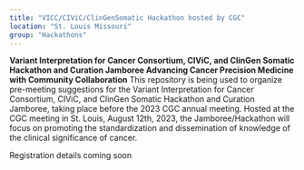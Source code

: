 ```yaml
---
title: "VICC/CIViC/ClinGenSomatic Hackathon hosted by CGC"
location: "St. Louis Missouri"
group: "Hackathons"
---
```


**Variant Interpretation for Cancer Consortium, CIViC, and ClinGen Somatic Hackathon and Curation Jamboree
Advancing Cancer Precision Medicine with Community Collaboration**
This repository is being used to organize pre-meeting suggestions for the Variant Interpretation for Cancer Consortium, CIViC, and ClinGen Somatic Hackathon and Curation Jamboree, taking place before the 2023 CGC annual meeting. Hosted at the CGC meeting in St. Louis, August 12th, 2023, the Jamboree/Hackathon will focus on promoting the standardization and dissemination of knowledge of the clinical significance of cancer.

Registration details coming soon